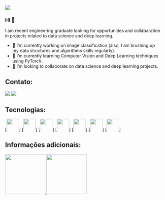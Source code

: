 [<img src="https://img.shields.io/badge/linkedin-%230077B5.svg?&style=for-the-badge&logo=linkedin&logoColor=white" />](https://www.linkedin.com/in/adalberto-soares-a1284a230)

### Hi 👋 
I am recent engineering graduate looking for opportunities and collabaration in projects related to data science and deep learning.
- 🔭 I’m currently working on image classification (also, I am brushing up my data structures and algorithms skills regularly).
- 🌱 I’m currently learning Computer Vision and Deep Learning techniques using PyTorch.
- 🤝 I’m looking to collaborate on data science and deep learning projects. 

## Contato:

[<img src="https://img.shields.io/badge/linkedin-%230077B5.svg?&style=for-the-badge&logo=linkedin&logoColor=white" />](https://www.linkedin.com/in/adalberto-soares-a1284a230)
[<img src = "https://img.shields.io/badge/instagram-%23E4405F.svg?&style=for-the-badge&logo=instagram&logoColor=white">]([https://www.instagram.com/USERNAME/](https://instagram.com/soares.adalberto7?igshid=YmMyMTA2M2Y=)) 

## Tecnologias: 

[<img src="https://cdn.jsdelivr.net/gh/devicons/devicon/icons/cplusplus/cplusplus-original.svg" width="40" height="40"/>]
[<img src="https://cdn.jsdelivr.net/gh/devicons/devicon/icons/csharp/csharp-original.svg" width="40" height="40"/>]
[<img src="https://cdn.jsdelivr.net/gh/devicons/devicon/icons/python/python-original.svg" width="40" height="40"/>]
[<img src="https://cdn.jsdelivr.net/gh/devicons/devicon/icons/microsoftsqlserver/microsoftsqlserver-plain.svg" width="40" height="40"/>]
[<img src="https://cdn.jsdelivr.net/gh/devicons/devicon/icons/oracle/oracle-original.svg" width="40" height="40"/>]
[<img src="https://cdn.jsdelivr.net/gh/devicons/devicon/icons/angularjs/angularjs-original.svg" width="40" height="40"/>]
[<img src="https://cdn.jsdelivr.net/gh/devicons/devicon/icons/react/react-original.svg" width="40" height="40"/>]
          
## Informações adicionais:

<div>
<a href="https://github.com/soaresAdalberto">
<img height="130em" src="https://github-readme-stats.vercel.app/api/top-langs/?username=soaresAdalberto&layout=compact&langs_count=7&theme=dracula"/>
<img height="130em" src="https://github-readme-stats.vercel.app/api?username=soaresAdalberto&show_icons=true&theme=dracula&include_all_commits=true&count_private=true"/>
</div>
